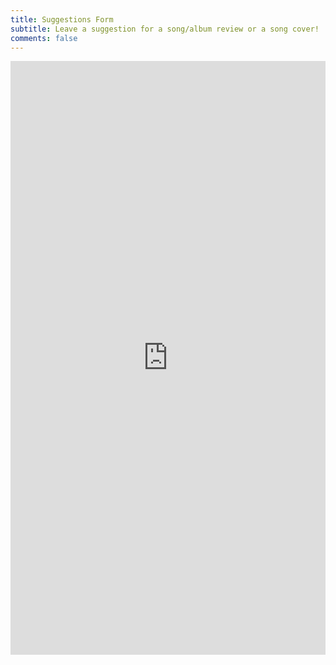 ```yaml
---
title: Suggestions Form
subtitle: Leave a suggestion for a song/album review or a song cover!
comments: false
---
```


<iframe src="https://docs.google.com/forms/d/e/1FAIpQLSeCOCYpxO2-U5dO1WPI7L9ufJjwIC4MaKVoGhXfnj-gJPf_bA/viewform?embedded=true" width="100%" height="950" frameborder="0" marginheight="0" marginwidth="0">Loading…</iframe>
